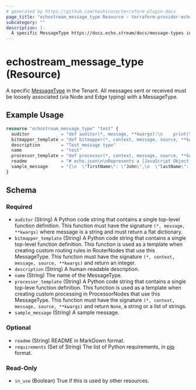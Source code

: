 ```yaml
---
# generated by https://github.com/hashicorp/terraform-plugin-docs
page_title: "echostream_message_type Resource - terraform-provider-echostream"
subcategory: ""
description: |-
  A specific MessageType https://docs.echo.stream/docs/message-types in the Tenant. All messages sent or received must be loosely associated (via Node and Edge typing) with a MessageType.
---
```


# echostream_message_type (Resource)

A specific [MessageType](https://docs.echo.stream/docs/message-types) in the Tenant. All messages sent or received must be loosely associated (via Node and Edge typing) with a MessageType.

## Example Usage

```terraform
resource "echostream_message_type" "test" {
  auditor            = "def auditor(*, message, **kwargs):\n    print(\"foo\")\n    return {}\n"
  bitmapper_template = "def bitmapper(*, context, message, source, **kwargs):\n\n    from decimal import Decimal\n    import simplejson as json\n\n    message = json.loads(message, parse_float=Decimal)\n\n    bitmap = 0x0\n\n    # TODO - Perform conditional bitmapping of the JSON message here.\n    # The returned bitmap will be compared against the routes in the\n    # route table for route matching. This will be done by\n    # (message_bitmap \u0026 route) == route. If no routes match, the\n    # message will be filtered.\n\n    return bitmap\n"
  description        = "Test message type"
  name               = "test"
  processor_template = "def processor(*, context, message, source, **kwargs):\n\n    from decimal import Decimal\n    import simplejson as json\n\n    message = json.loads(message, parse_float=Decimal)\n\n    # TODO - Perform any transformations to the message here.\n    # This can include transforming the message to something that\n    # is no longer JSON. Remember, you MUST return a string or None.\n    # If None is returned, the message will be filtered.\n\n    return json.dumps(message, separators=(\",\", \":\"), use_decimal=True)\n"
  readme             = "# echo.json\n\nRepresents a [JavaScript Object Notation (JSON)](https://en.wikipedia.org/wiki/JSON) formatted message.\n\nJSON is extensively used to transport data, provide input and results from API's, and store data in many different databases. It is very software language friendly, with almost all modern languages supporting it inherently.\n\nAn example of JSON formatted data:\n```json\n{\n    \"firstName\": \"John\",\n    \"lastName\": \"Smith\",\n    \"isAlive\": true,\n    \"age\": 27,\n    \"address\": {\n    \"streetAddress\": \"21 2nd Street\",\n    \"city\": \"New York\",\n    \"state\": \"NY\",\n    \"postalCode\": \"10021-3100\"\n    },\n    \"phoneNumbers\": [\n        {\n            \"type\": \"home\",\n            \"number\": \"212 555-1234\"\n        },\n        {\n            \"type\": \"office\",\n            \"number\": \"646 555-4567\"\n        }\n    ],\n    \"children\": [],\n    \"spouse\": null\n}\n```\n\nThe only requirement for this message type is correctly formatted JSON."
  sample_message     = "{\n  \"firstName\": \"John\",\n  \"lastName\": \"Smith\",\n  \"isAlive\": true,\n  \"age\": 27,\n  \"address\": {\n    \"streetAddress\": \"21 2nd Street\",\n    \"city\": \"New York\",\n    \"state\": \"NY\",\n    \"postalCode\": \"10021-3100\"\n  },\n  \"phoneNumbers\": [\n    {\n      \"type\": \"home\",\n      \"number\": \"212 555-1234\"\n    },\n    {\n      \"type\": \"office\",\n      \"number\": \"646 555-4567\"\n    }\n  ],\n  \"children\": [],\n  \"spouse\": null\n}"
}
```

<!-- schema generated by tfplugindocs -->
## Schema

### Required

- `auditor` (String) A Python code string that contains a single top-level function definition. This function must have the signature `(*, message, **kwargs)` where message is a string and must return a flat dictionary.
- `bitmapper_template` (String) A Python code string that contains a single top-level function definition. This function is used as a template when creating custom routing rules in RouterNodes that use this MessageType. This function must have the signature `(*, context, message, source, **kwargs)` and return an integer.
- `description` (String) A human-readable description.
- `name` (String) The name of the MessageType.
- `processor_template` (String) A Python code string that contains a single top-leve function definition. This function is used as a template when creating custom processing in ProcessorNodes that use this MessageType. This function must have the signature `(*, context, message, source, **kwargs)` and return `None`, a string or a list of strings.
- `sample_message` (String) A sample message.

### Optional

- `readme` (String) README in MarkDown format.
- `requirements` (Set of String) The list of Python requirements, in [pip](https://pip.pypa.io/en/stable/reference/requirement-specifiers/) format.

### Read-Only

- `in_use` (Boolean) True if this is used by other resources.


